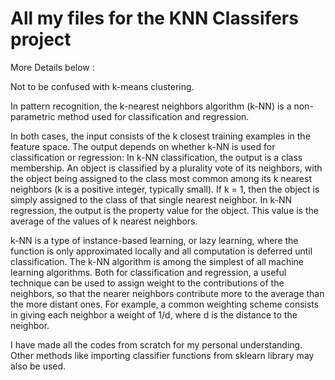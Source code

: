 # All my files for the KNN Classifers project

More Details below : 

Not to be confused with k-means clustering.

In pattern recognition, the k-nearest neighbors algorithm (k-NN) is a non-parametric method used for classification and regression. 

In both cases, the input consists of the k closest training examples in the feature space. The output depends on whether k-NN is used for classification or regression: 
      In k-NN classification, the output is a class membership. An object is classified by a plurality vote of its neighbors, with the             object being assigned to the class most common among its k nearest neighbors (k is a positive integer, typically small). If k = 1,         then the object is simply assigned to the class of that single nearest neighbor.
      In k-NN regression, the output is the property value for the object. This value is the average of the values of k nearest neighbors.

k-NN is a type of instance-based learning, or lazy learning, where the function is only approximated locally and all computation is deferred until classification. The k-NN algorithm is among the simplest of all machine learning algorithms. 
Both for classification and regression, a useful technique can be used to assign weight to the contributions of the neighbors, so that the nearer neighbors contribute more to the average than the more distant ones. For example, a common weighting scheme consists in giving each neighbor a weight of 1/d, where d is the distance to the neighbor.

I have made all the codes from scratch for my personal understanding. Other methods like importing classifier functions from sklearn library may also be used. 
